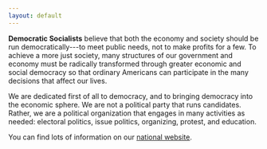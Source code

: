 ```yaml
---
layout: default
---
```


**Democratic Socialists** believe that both the economy and society should be run democratically---to meet public needs, not to make profits for a few. To achieve a more just society, many structures of our government and economy must be radically transformed through greater economic and social democracy so that ordinary Americans can participate in the many decisions that affect our lives.

We are dedicated first of all to democracy, and to bringing democracy into the economic sphere. We are not a political party that runs candidates. Rather, we are a political organization that engages in many activities as needed: electoral politics, issue politics, organizing, protest, and education.

You can find lots of information on our [national website][dsa-national].

[dsa-national]: https://www.dsausa.org/
